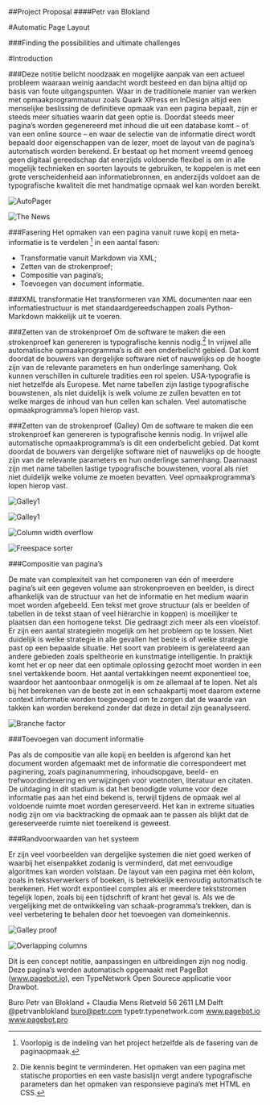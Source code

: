 
##Project Proposal
####Petr van Blokland

#Automatic Page Layout

###Finding the possibilities and ultimate challenges

#Introduction

###Deze notitie belicht noodzaak en mogelijke aanpak van een actueel probleem waaraan weinig aandacht wordt besteed en dan bijna altijd op basis van foute uitgangspunten.
Waar in de traditionele manier van werken met opmaakprogrammatuur zoals Quark XPress en InDesign altijd een menselijke beslissing de definitieve opmaak van een pagina bepaalt, zijn er steeds meer situaties waarin dat geen optie is. Doordat steeds meer pagina’s worden gegenereerd met inhoud die uit een database komt – of van een online source – en waar de selectie van de informatie direct wordt bepaald door eigenschappen van de lezer, moet de layout van de pagina’s automatisch worden berekend. 
Er bestaat op het moment vreemd genoeg geen digitaal gereedschap dat enerzijds voldoende flexibel is om in alle mogelijk technieken en soorten layouts te gebruiken, te koppelen is met een grote verscheidenheid aan informatiebronnen, en anderzijds voldoet aan de typografische kwaliteit die met handmatige opmaak wel kan worden bereikt.


![AutoPager](images/im1.png "Met een XML beschrijving van de tekst wordt een transformatie uitgevoerd waarmee een strokenproef wordt aangemaakt. Daarbij wordt rekening gehouden met de typografische eigenschappen van de Markdown of XML tags, zoals lettertype, corps, gewichten, cursief, variations assen, spatiëring, regelbreedte, regeltransport, uitlijnen, inspringen, tabulatie, kleur, en afbreken in de gewenste taal.")

![The News](images/im2.png "Doel van het project is om automatisch pagina’s op te opmaken met een complexiteit die in anders alleen in boeken, kranten en tijdschriften te vinden is, tegelijk met een minimum aan toegevoegde meta-informatie.")

###Fasering
Het opmaken van een pagina vanuit ruwe kopij en meta-informatie is te verdelen [^phases] in een aantal fasen:

* Transformatie vanuit Markdown via XML;
* Zetten van de strokenproef;
* Compositie van pagina’s;
* Toevoegen van document informatie.

###XML transformatie
Het transformeren van XML documenten naar een informatiestructuur is met standaardgereedschappen zoals Python-Markdown makkelijk uit te voeren.

[^phases]: Voorlopig is de indeling van het project hetzelfde als de fasering van de paginaopmaak. 

###Zetten van de strokenproef
Om de software te maken die een strokenproef kan genereren is typografische kennis nodig.[^typografische kennis] In vrijwel alle automatische opmaakprogramma’s is dit een onderbelicht gebied. Dat komt doordat de bouwers van dergelijke software niet of nauwelijks op de hoogte zijn van de relevante parameters en hun onderlinge samenhang. Ook kunnen verschillen in culturele tradities een rol spelen. USA-typografie is niet hetzelfde als Europese.
Met name tabellen zijn lastige typografische bouwstenen, als niet duidelijk is welk volume ze zullen bevatten en tot welke marges de inhoud van hun cellen kan schalen. Veel automatische opmaakprogramma’s lopen hierop vast.

[^typografische kennis]: Die kennis begint te verminderen. Het opmaken van een pagina met statische proporties en een vaste basislijn vergt andere typografische parameters dan het opmaken van responsieve pagina’s met HTML en CSS.

###Zetten van de strokenproef (Galley)
Om de software te maken die een strokenproef kan genereren is typografische kennis nodig. In vrijwel alle automatische opmaakprogramma’s is dit een onderbelicht gebied. Dat komt doordat de bouwers van dergelijke software niet of nauwelijks op de hoogte zijn van de relevante parameters en hun onderlinge samenhang.
Daarnaast zijn met name tabellen lastige typografische bouwstenen, vooral als niet niet duidelijk welke volume ze moeten bevatten. Veel opmaakprogramma’s lopen hierop vast.

![Galley1](images/im3.png "")

![Galley1](images/im4.png "Om het probleem van eindeloze terugkoppeling tussen tekst en opmaak te voorkomen wordt gebruik gemaakt van Galley’s, een digitale representant van de oude “strokenproef”. Door de breedte en daarmee de lengte van een tekst vast
te leggen voordat deze wordt opgemaakt in een layout, kan veel nauwkeuriger van te voren worden worden bepaald welke elementen geplaatst kunnen worden. Elementen met een andere breedte kunnen gewoon in de strokenproef meelopen. Koppen kunnen in meerdere breedten worden gezet of via een v-font op maat worden gemaakt.")

![Column width overflow](images/im5.png "Bij de compositie van pagina’s is het belangrijk
te kunnen sorteren op de meeste relevante “vrije ruimte”. Afhankelijk van de te plaatsen regelbreedte kan eenzelfde set van opvolgende vrije ruimtes toch een andere selectie opleveren.")

![Freespace sorter](images/im6.png)

###Compositie van pagina’s

De mate van complexiteit van het componeren van één of meerdere pagina’s uit een gegeven volume aan strokenproeven en beelden, is direct afhankelijk van de structuur van het de informatie en het medium waarin moet worden afgebeeld.
Een tekst met grove structuur (als er beelden of tabellen in de tekst staan of veel hiërarchie in koppen) is moeilijker te plaatsen dan een homogene tekst. Die gedraagt zich meer als een vloeistof.
Er zijn een aantal strategieën mogelijk om het probleem op te lossen. Niet duidelijk is welke strategie in alle gevallen het beste is of welke strategie past op een bepaalde situatie.
Het soort van probleem is gerelateerd aan andere gebieden zoals speltheorie en kunstmatige intelligentie. In praktijk komt het er op neer dat een optimale oplossing gezocht moet worden in een snel vertakkende boom. Het aantal vertakkingen neemt exponentieel toe, waardoor het aantoonbaar onmogelijk is om ze allemaal af te lopen. Net als bij het berekenen van de beste zet in een schaakpartij moet daarom externe context informatie worden toegevoegd om te zorgen dat de waarde van takken kan worden berekend zonder dat deze in detail zijn geanalyseerd.

![Branche factor](images/im9.png "De “branche-factor”, de hoek die de takken van een beslisboom maken, is maatgevend voor de complexiteit van een probleem en de grootte van de oplossingsruimte. Naar mate er per vertakking – meer opties – zijn, is de hoek groter. De toegevoegde domeinkennis maakt het mogelijk om takken te verwijderen")

###Toevoegen van document informatie

Pas als de compositie van alle kopij en beelden is afgerond kan het document worden afgemaakt met de informatie die correspondeert met paginering, zoals paginanummering, inhoudsopgave, beeld- en trefwoordindexering en verwijzingen voor voetnoten, literatuur en citaten. De uitdaging in dit stadium is dat het benodigde volume voor deze informatie pas aan het eind bekend is, terwijl tijdens de opmaak wel al voldoende ruimte moet worden gereserveerd.
Het kan in extreme situaties nodig zijn om via backtracking de opmaak aan te passen als blijkt dat de gereserveerde ruimte niet toereikend is geweest.

###Randvoorwaarden van het systeem

Er zijn veel voorbeelden van dergelijke systemen die niet goed werken of waarbij het eisenpakket zodanig is verminderd, dat met eenvoudige algoritmes kan worden volstaan. De layout van een pagina met één kolom, zoals in tekstverwerkers of boeken, is betrekkelijk eenvoudig automatisch te berekenen. Het wordt expontieel complex als er meerdere tekststromen tegelijk lopen, zoals bij een tijdschrift of krant het geval is. Als we de vergelijking met de ontwikkeling van schaak-programma’s trekken, dan is veel verbetering te behalen door het toevoegen van domeinkennis.

![Galley proof](images/im7.png "De pagina wordt verdeeld in gebieden die een vaste of variabele functie kunnen hebben. De vaste elementen worden eerst ingedeeld. Vervolgens worden de strokenproeven van verschillende informatiestromenen gewaardeerd en gesorteerd. De weegfactoren daarvoor zijn zowel van inhoudelijke als typografische aard. De oplossing voor het probleem uit zich in een recursieve benadering waarbij de onderdelen van een pagina als mini-pagina’s worden behandeld.")

![Overlapping columns](images/im8.png "Bij het plaatsen van elementen met een verschillende breedte worden andere kolommen gevuld zonder dat al duidelijk is of in de volgende kolom een splitsing in tekst wel mogelijk is. Dit maakt he nodig dat het systeem kan “backtracken” zodat het mogelijk is om terug te komen op eerdere slissingen in de opmaak van de pagina.")

Dit is een concept notitie, aanpassingen en uitbreidingen zijn nog nodig. Deze pagina’s werden automatisch opgemaakt met PageBot (www.pagebot.io), een TypeNetwork Open Sourece applicatie voor Drawbot.

Buro Petr van Blokland + Claudia Mens
Rietveld 56
2611 LM Delft
@petrvanblokland
buro@petr.com 
typetr.typenetwork.com
www.pagebot.io
www.pagebot.pro
